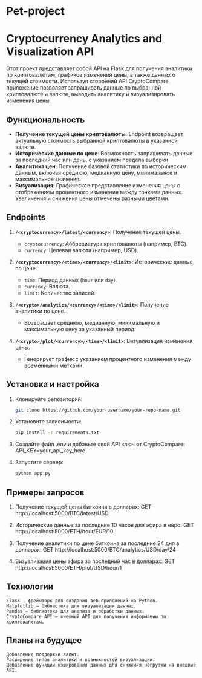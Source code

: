 # Pet-project

# Cryptocurrency Analytics and Visualization API

Этот проект представляет собой API на Flask для получения аналитики по криптовалютам, графиков изменений цены, а также данных о текущей стоимости. Используя сторонний API CryptoCompare, приложение позволяет запрашивать данные по выбранной криптовалюте и валюте, выводить аналитику и визуализировать изменения цены.

## Функциональность

- **Получение текущей цены криптовалюты**: Endpoint возвращает актуальную стоимость выбранной криптовалюты в указанной валюте.
- **Исторические данные по цене**: Возможность запрашивать данные за последний час или день, с указанием предела выборки.
- **Аналитика цен**: Получение базовой статистики по историческим данным, включая среднюю, медианную цену, минимальное и максимальное значения.
- **Визуализация**: Графическое представление изменения цены с отображением процентного изменения между точками данных. Увеличения и снижения цены отмечены разными цветами.

## Endpoints

1. **`/<cryptocurrency>/latest/<currency>`**: Получение текущей цены.
   - `cryptocurrency`: Аббревиатура криптовалюты (например, BTC).
   - `currency`: Целевая валюта (например, USD).
   
2. **`/<cryptocurrency>/<time>/<currency>/<limit>`**: Исторические данные по цене.
   - `time`: Период данных (`hour` или `day`).
   - `currency`: Валюта.
   - `limit`: Количество записей.

3. **`/<crypto>/analytics/<currency>/<time>/<limit>`**: Получение аналитики по цене.
   - Возвращает среднюю, медианную, минимальную и максимальную цену за указанный период.

4. **`/<crypto>/plot/<currency>/<time>/<limit>`**: Визуализация изменения цены.
   - Генерирует график с указанием процентного изменения между временными метками.

## Установка и настройка

1. Клонируйте репозиторий:
    ```bash
    git clone https://github.com/your-username/your-repo-name.git

2. Установите зависимости:
    ```bash
    pip install -r requirements.txt

3. Создайте файл .env и добавьте свой API ключ от CryptoCompare:
    API_KEY=your_api_key_here

4. Запустите сервер:
    ```bash
    python app.py

## Примеры запросов
1. Получение текущей цены биткоина в долларах:
    GET http://localhost:5000/BTC/latest/USD

2. Исторические данные за последние 10 часов для эфира в евро:
    GET http://localhost:5000/ETH/hour/EUR/10

3. Получение аналитики по цене биткоина за последние 24 дня в долларах:
    GET http://localhost:5000/BTC/analytics/USD/day/24

4. Визуализация цены эфира за последний час в долларах:
    GET http://localhost:5000/ETH/plot/USD/hour/1

## Технологии

    Flask — фреймворк для создания веб-приложений на Python.
    Matplotlib — библиотека для визуализации данных.
    Pandas — библиотека для анализа и обработки данных.
    CryptoCompare API — внешний API для получения информации по криптовалютам.

## Планы на будущее

    Добавление поддержки валют.
    Расширение типов аналитики и возможностей визуализации.
    Добавление функции кэширования данных для снижения нагрузки на внешний API.